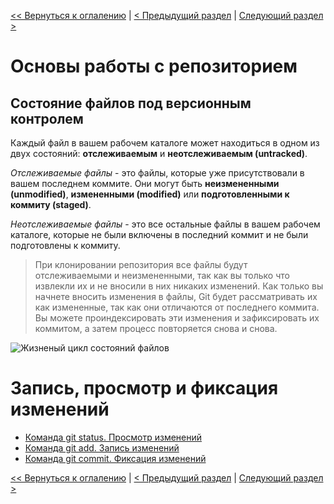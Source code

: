 [<< Вернуться к оглалению](README.md) | [< Предыдущий раздел](section03.md) | [Следующий раздел >](section04-1.md)

Основы работы с репозиторием
=====================================

Состояние файлов под версионным контролем
-----------------------------------------

Каждый файл в вашем рабочем каталоге может находиться в одном из двух состояний: __отслеживаемым__ и __неотслеживаемым (untracked)__.

_Отслеживаемые файлы_ - это файлы, которые уже присутствовали в вашем последнем коммите. Они могут быть __неизмененными (unmodified)__, __измененными (modified)__ или __подготовленными к коммиту (staged)__.

_Неотслеживаемые файлы_ - это все остальные файлы в вашем рабочем каталоге, которые не были включены в последний коммит и не были подготовлены к коммиту. 

>При клонировании репозитория все файлы будут отслеживаемыми и неизмененными, так как вы только что извлекли их и не вносили в них никаких изменений. Как только вы начнете вносить изменения в файлы, Git будет рассматривать их как измененные, так как они отличаются от последнего коммита. Вы можете проиндексировать эти изменения и зафиксировать их коммитом, а затем процесс повторяется снова и снова.

![Жизненый цикл состояний файлов]()

Запись, просмотр и фиксация изменений
=====================================

* [Команда git status. Просмотр изменений](section04-1.md)
* [Команда git add. Запись изменений](section04-2.md)
* [Команда git commit. Фиксация изменений](section04-3.md)

[<< Вернуться к оглалению](README.md) | [< Предыдущий раздел](section03.md) | [Следующий раздел >](section04-1.md)